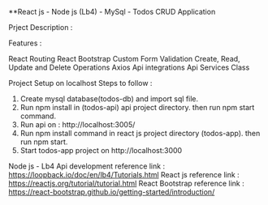 **React js - Node js (Lb4) - MySql - Todos CRUD Application

Prject Description : 

Features :

React Routing
React Bootstrap
Custom Form Validation
Create, Read, Update and Delete Operations
Axios Api integrations
Api Services Class

Project Setup on localhost Steps to follow :

1. Create mysql database(todos-db) and import sql file.
2. Run npm install in (todos-api) api project directory. then run npm start command.
3. Run api on : http://localhost:3005/
4. Run npm install command in react js project directory (todos-app). then run npm start.
5. Start todos-app project on http://localhost:3000

Node js - Lb4 Api development reference link : https://loopback.io/doc/en/lb4/Tutorials.html
React js reference link : https://reactjs.org/tutorial/tutorial.html
React Bootstrap reference link : https://react-bootstrap.github.io/getting-started/introduction/
